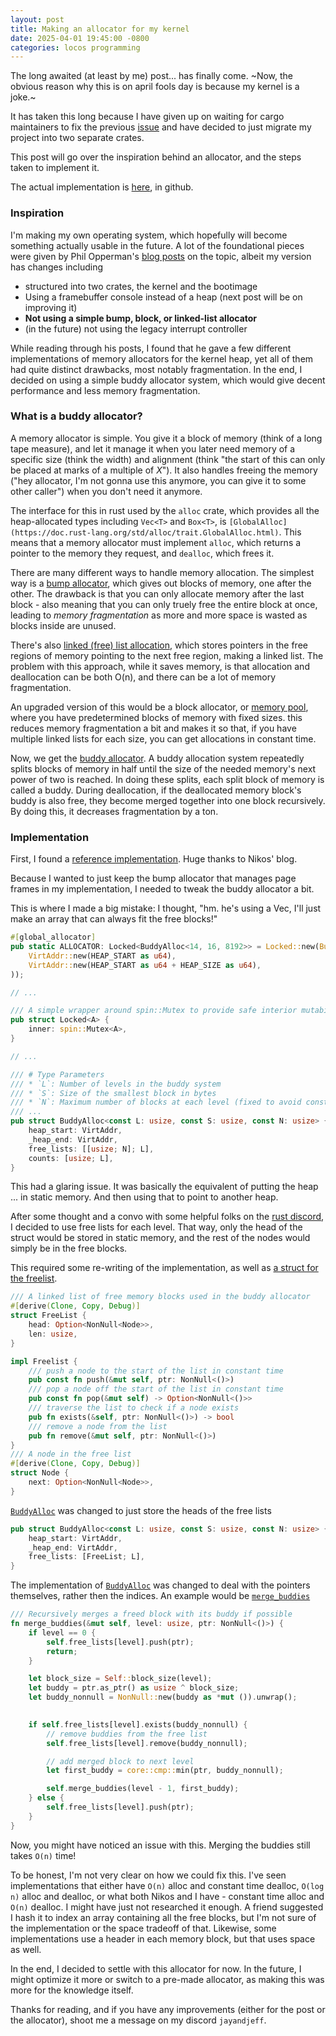 ```yaml
---
layout: post
title: Making an allocator for my kernel
date: 2025-04-01 19:45:00 -0800
categories: locos programming
---
```


The long awaited (at least by me) post... has finally come. ~Now, the obvious reason why this is on april fools day is because my kernel is a joke.~

It has taken this long because I have given up on waiting for cargo maintainers to fix the previous [issue](https://github.com/rust-lang/cargo/issues/10444) and have decided to just migrate my project into two separate crates.

This post will go over the inspiration behind an allocator, and the steps taken to implement it.

The actual implementation is [here](https://github.com/Makonede/locos/blob/main/kernel/src/memory/alloc.rs), in github.

### Inspiration

I'm making my own operating system, which hopefully will become something actually usable in the future. A lot of the foundational pieces were given by Phil Opperman's [blog posts](https://os.phil-opp.com/) on the topic, albeit my version has changes including

- structured into two crates, the kernel and the bootimage
- Using a framebuffer console instead of a heap (next post will be on improving it)
- **Not using a simple bump, block, or linked-list allocator**
- (in the future) not using the legacy interrupt controller

While reading through his posts, I found that he gave a few different implementations of memory allocators for the kernel heap, yet all of them had quite distinct drawbacks, most notably fragmentation. In the end, I decided on using a simple buddy allocator system, which would give decent performance and less memory fragmentation.

### What is a buddy allocator?

A memory allocator is simple. You give it a block of memory (think of a long tape measure), and let it manage it when you later need memory of a specific size (think the width) and alignment (think "the start of this can only be placed at marks of a multiple of *X*"). It also handles freeing the memory ("hey allocator, I'm not gonna use this anymore, you can give it to some other caller") when you don't need it anymore.

The interface for this in rust used by the `alloc` crate, which provides all the heap-allocated types including `Vec<T>` and `Box<T>`, is `[GlobalAlloc](https://doc.rust-lang.org/std/alloc/trait.GlobalAlloc.html)`. This means that a memory allocator must implement `alloc`, which returns a pointer to the memory they request, and `dealloc`, which frees it.

There are many different ways to handle memory allocation. The simplest way is a [bump allocator](https://rust-hosted-langs.github.io/book/chapter-simple-bump.html), which gives out blocks of memory, one after the other. The drawback is that you can only allocate memory after the last block - also meaning that you can only truely free the entire block at once, leading to *memory fragmentation* as more and more space is wasted as blocks inside are unused.

There's also [linked (free) list allocation](https://en.wikipedia.org/wiki/Free_list), which stores pointers in the free regions of memory pointing to the next free region, making a linked list. The problem with this approach, while it saves memory, is that allocation and deallocation can be both O(n), and there can be a lot of memory fragmentation.

An upgraded version of this would be a block allocator, or [memory pool](https://en.wikipedia.org/wiki/Memory_pool), where you have predetermined blocks of memory with fixed sizes. this reduces memory fragmentation a bit and makes it so that, if you have multiple linked lists for each size, you can get allocations in constant time.

Now, we get the [buddy allocator](https://en.wikipedia.org/wiki/Buddy_memory_allocation). A buddy allocation system repeatedly splits blocks of memory in half until the size of the needed memory's next power of two is reached. In doing these splits, each split block of memory is called a buddy. During deallocation, if the deallocated memory block's buddy is also free, they become merged together into one block recursively. By doing this, it decreases fragmentation by a ton.

### Implementation

First, I found a [reference implementation](https://nfil.dev/kernel/rust/coding/rust-buddy-allocator/). Huge thanks to Nikos' blog.

Because I wanted to just keep the bump allocator that manages page frames in my implementation, I needed to tweak the buddy allocator a bit.

This is where I made a big mistake: I thought, "hm. he's using a Vec, I'll just make an array that can always fit the free blocks!"

```rs
#[global_allocator]
pub static ALLOCATOR: Locked<BuddyAlloc<14, 16, 8192>> = Locked::new(BuddyAlloc::new(
    VirtAddr::new(HEAP_START as u64),
    VirtAddr::new(HEAP_START as u64 + HEAP_SIZE as u64),
));

// ...

/// A simple wrapper around spin::Mutex to provide safe interior mutability
pub struct Locked<A> {
    inner: spin::Mutex<A>,
}

// ...

/// # Type Parameters
/// * `L`: Number of levels in the buddy system
/// * `S`: Size of the smallest block in bytes
/// * `N`: Maximum number of blocks at each level (fixed to avoid const generics)
/// ...
pub struct BuddyAlloc<const L: usize, const S: usize, const N: usize> {
    heap_start: VirtAddr,
    _heap_end: VirtAddr,
    free_lists: [[usize; N]; L],
    counts: [usize; L],
}
```

This had a glaring issue. It was basically the equivalent of putting the heap ... in static memory. And then using that to point to another heap.

After some thought and a convo with some helpful folks on the [rust discord](https://discord.com/invite/rust-lang-community), I decided to use free lists for each level. That way, only the head of the struct would be stored in static memory, and the rest of the nodes would simply be in the free blocks. 

This required some re-writing of the implementation, as well as [a struct for the freelist](https://github.com/Makonede/locos/blob/c0bfda6899ba9ec011b6b23312771f8c471035bf/kernel/src/memory/alloc.rs#L71). 

```rs
/// A linked list of free memory blocks used in the buddy allocator
#[derive(Clone, Copy, Debug)]
struct FreeList {
    head: Option<NonNull<Node>>,
    len: usize,
}

impl Freelist {
    /// push a node to the start of the list in constant time
    pub const fn push(&mut self, ptr: NonNull<()>)
    /// pop a node off the start of the list in constant time
    pub const fn pop(&mut self) -> Option<NonNull<()>>
    /// traverse the list to check if a node exists
    pub fn exists(&self, ptr: NonNull<()>) -> bool
    /// remove a node from the list
    pub fn remove(&mut self, ptr: NonNull<()>)
}
/// A node in the free list
#[derive(Clone, Copy, Debug)]
struct Node {
    next: Option<NonNull<Node>>,
}
```

[`BuddyAlloc`](https://github.com/Makonede/locos/blob/c0bfda6899ba9ec011b6b23312771f8c471035bf/kernel/src/memory/alloc.rs#L182) was changed to just store the heads of the free lists
```rs
pub struct BuddyAlloc<const L: usize, const S: usize, const N: usize> {
    heap_start: VirtAddr,
    _heap_end: VirtAddr,
    free_lists: [FreeList; L],
}
```

The implementation of [`BuddyAlloc`](https://github.com/Makonede/locos/blob/c0bfda6899ba9ec011b6b23312771f8c471035bf/kernel/src/memory/alloc.rs#L193) was changed to deal with the pointers themselves, rather then the indices. An example would be [`merge_buddies`](https://github.com/Makonede/locos/blob/c0bfda6899ba9ec011b6b23312771f8c471035bf/kernel/src/memory/alloc.rs#L278)

```rs
/// Recursively merges a freed block with its buddy if possible
fn merge_buddies(&mut self, level: usize, ptr: NonNull<()>) {
    if level == 0 {
        self.free_lists[level].push(ptr);
        return;
    }

    let block_size = Self::block_size(level);
    let buddy = ptr.as_ptr() as usize ^ block_size;
    let buddy_nonnull = NonNull::new(buddy as *mut ()).unwrap();

    
    if self.free_lists[level].exists(buddy_nonnull) {
        // remove buddies from the free list
        self.free_lists[level].remove(buddy_nonnull);

        // add merged block to next level
        let first_buddy = core::cmp::min(ptr, buddy_nonnull);

        self.merge_buddies(level - 1, first_buddy);
    } else {
        self.free_lists[level].push(ptr);
    }
}
```

Now, you might have noticed an issue with this. Merging the buddies still takes `O(n)` time! 

To be honest, I'm not very clear on how we could fix this. I've seen implementations that either have `O(n)` alloc and constant time dealloc, `O(log n)` alloc and dealloc, or what both Nikos and I have - constant time alloc and `O(n)` dealloc. I might have just not researched it enough. A friend suggested I hash it to index an array containing all the free blocks, but I'm not sure of the implementation or the space tradeoff of that. Likewise, some implementations use a header in each memory block, but that uses space as well.

In the end, I decided to settle with this allocator for now. In the future, I might optimize it more or switch to a pre-made allocator, as making this was more for the knowledge itself.

Thanks for reading, and if you have any improvements (either for the post or the allocator), shoot me a message on my discord `jayandjeff`.
